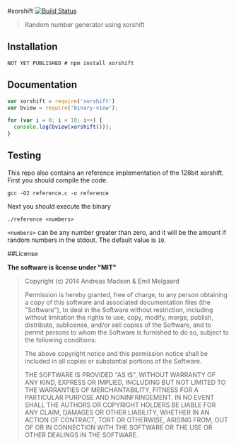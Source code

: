 #xorshift [![Build Status](https://travis-ci.org/AndreasMadsen/xorshift.svg?branch=master)](https://travis-ci.org/AndreasMadsen/xorshift)

> Random number generator using xorshift

## Installation

```sheel
NOT YET PUBLISHED # npm install xorshift
```

## Documentation

```javascript
var xorshift = require('xorshift')
var bview = require('binary-view');

for (var i = 0; i < 10; i++) {
  console.log(bview(xorshift()));
}
```

## Testing

This repo also contains an reference implementation of the 128bit xorshift.
First you should compile the code.

```shell
gcc -O2 reference.c -o reference
```

Next you should execute the binary
```shell
./reference <numbers>
```

`<numbers>` can be any number greater than zero, and it will be the amount
if random numbers in the stdout. The default value is `10`.

##License

**The software is license under "MIT"**

> Copyright (c) 2014 Andreas Madsen & Emil Melgaard
>
> Permission is hereby granted, free of charge, to any person obtaining a copy
> of this software and associated documentation files (the "Software"), to deal
> in the Software without restriction, including without limitation the rights
> to use, copy, modify, merge, publish, distribute, sublicense, and/or sell
> copies of the Software, and to permit persons to whom the Software is
> furnished to do so, subject to the following conditions:
>
> The above copyright notice and this permission notice shall be included in
> all copies or substantial portions of the Software.
>
> THE SOFTWARE IS PROVIDED "AS IS", WITHOUT WARRANTY OF ANY KIND, EXPRESS OR
> IMPLIED, INCLUDING BUT NOT LIMITED TO THE WARRANTIES OF MERCHANTABILITY,
> FITNESS FOR A PARTICULAR PURPOSE AND NONINFRINGEMENT. IN NO EVENT SHALL THE
> AUTHORS OR COPYRIGHT HOLDERS BE LIABLE FOR ANY CLAIM, DAMAGES OR OTHER
> LIABILITY, WHETHER IN AN ACTION OF CONTRACT, TORT OR OTHERWISE, ARISING FROM,
> OUT OF OR IN CONNECTION WITH THE SOFTWARE OR THE USE OR OTHER DEALINGS IN
> THE SOFTWARE.

